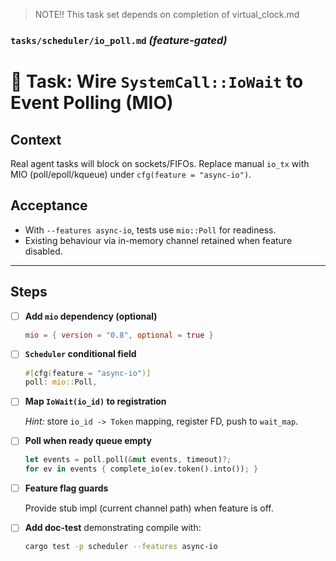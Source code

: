 > NOTE!! This task set depends on completion of virtual_clock.md

### `tasks/scheduler/io_poll.md`  *(feature-gated)*


# 🔌 Task: Wire `SystemCall::IoWait` to Event Polling (MIO)

## Context
Real agent tasks will block on sockets/FIFOs. Replace manual `io_tx` with MIO
(poll/epoll/kqueue) under `cfg(feature = "async-io")`.

## Acceptance
* With  `--features async-io`, tests use `mio::Poll` for readiness.
* Existing behaviour via in-memory channel retained when feature disabled.

---

## Steps

- [ ] **Add `mio` dependency (optional)**

  ```toml
  mio = { version = "0.8", optional = true }


* [ ] **`Scheduler` conditional field**

  ```rust
  #[cfg(feature = "async-io")]
  poll: mio::Poll,
  ```

* [ ] **Map `IoWait(io_id)` to registration**

  *Hint:* store `io_id -> Token` mapping, register FD, push to `wait_map`.

* [ ] **Poll when ready queue empty**

  ```rust
  let events = poll.poll(&mut events, timeout)?;
  for ev in events { complete_io(ev.token().into()); }
  ```

* [ ] **Feature flag guards**

  Provide stub impl (current channel path) when feature is off.

* [ ] **Add doc-test** demonstrating compile with:

  ```bash
  cargo test -p scheduler --features async-io
  ```
